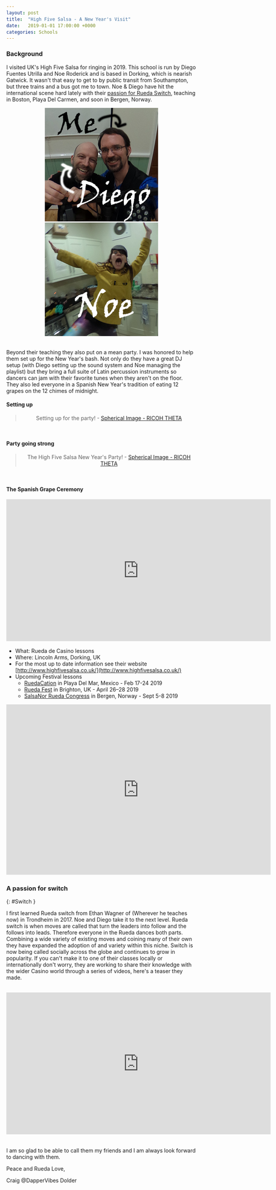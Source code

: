 ```yaml
---
layout: post
title:  "High Five Salsa - A New Year's Visit"
date:   2019-01-01 17:00:00 +0000
categories: Schools
---
```


### Background

I visited UK's High Five Salsa for ringing in 2019. This school is run by Diego Fuentes Utrilla and Noe Roderick and is based in Dorking, which is nearish Gatwick. It wasn't that easy to get to by public transit from Southampton, but three trains and a bus got me to town. Noe & Diego have hit the international scene hard lately with their [passion for Rueda Switch](#Switch), teaching in Boston, Playa Del Carmen, and soon in Bergen, Norway.

<div style="text-align: center">  <img src="/assets/Diego.png"><img src="/assets/Noe.png"> </div>

<br>

Beyond their teaching they also put on a mean party. I was honored to help them set up for the New Year's bash. Not only do they have a great DJ setup (with Diego setting up the sound system and Noe managing the playlist) but they bring a full suite of Latin percussion instruments so dancers can jam with their favorite tunes when they aren't on the floor. They also led everyone in a Spanish New Year's tradition of eating 12 grapes on the 12 chimes of midnight.



#### Setting up

<div style="text-align: center">
<blockquote data-width="700" data-height="375" class="ricoh-theta-spherical-image" >Setting up for the party! - <a href="https://theta360.com/s/mZI4UJFG2xZrwY7LcfIvFbqfg" target="_blank">Spherical Image - RICOH THETA</a></blockquote>
<script async src="https://theta360.com/widgets.js" charset="utf-8"></script>
</div>

<br>

#### Party going strong

<div style="text-align: center">
<blockquote data-width="700" data-height="375" class="ricoh-theta-spherical-image" >The High Five Salsa New Year&#39;s Party! - <a href="https://theta360.com/s/jOE9dteErE7jdrgSV7yjgb2wa" target="_blank">Spherical Image - RICOH THETA</a></blockquote>
<script async src="https://theta360.com/widgets.js" charset="utf-8"></script>
</div>

<br>

#### The Spanish Grape Ceremony

<iframe width="700" height="375" src="https://www.youtube.com/embed/1D1x5EZ6Vqc" frameborder="0" allow="accelerometer; autoplay; encrypted-media; gyroscope; picture-in-picture" allowfullscreen></iframe>

<br>

* What: Rueda de Casino lessons
* Where: Lincoln Arms, Dorking, UK
* For the most up to date information see their website [http://www.highfivesalsa.co.uk/](http://www.highfivesalsa.co.uk/)
* Upcoming Festival lessons
  * [RuedaCation](https://www.facebook.com/events/242353136454911/) in Playa Del Mar, Mexico - Feb 17-24 2019
  * [Rueda Fest](https://www.facebook.com/events/2167220066833036/) in Brighton, UK - April 26–28 2019
  * [SalsaNor Rueda Congress](https://www.facebook.com/events/333130483922882/) in Bergen, Norway - Sept 5-8 2019

<iframe src="https://www.google.com/maps/embed?pb=!1m18!1m12!1m3!1d2497.8711704626!2d-0.32707458423985386!3d51.23986747959211!2m3!1f0!2f0!3f0!3m2!1i1024!2i768!4f13.1!3m3!1m2!1s0x0%3A0x2de0df40ee84d6d7!2sLincoln+Arms+Hotel+%26+Bar!5e0!3m2!1sen!2suk!4v1546366175353" width="700" height="450" frameborder="0" style="border:0" allowfullscreen></iframe>

<br>

### A passion for switch
{: #Switch }

I first learned Rueda switch from Ethan Wagner of (Wherever he teaches now) in Trondheim in 2017. Noe and Diego take it to the next level. Rueda switch is when moves are called that turn the leaders into follow and the follows into leads. Therefore everyone in the Rueda dances both parts. Combining a wide variety of existing moves and coining many of their own they have expanded the adoption of and variety within this niche. Switch is now being called socially across the globe and continues to grow in popularity. If you can't make it to one of their classes locally or internationally don't worry, they are working to share their knowledge with the wider Casino world through a series of videos, here's a teaser they made.

<br>

<div style="text-align: center">
<iframe src="https://www.facebook.com/plugins/video.php?href=https%3A%2F%2Fwww.facebook.com%2Fhighfivesalsa%2Fvideos%2F2211105099158897%2F&show_text=0&width=560" width="700" height="375" style="border:none;overflow:hidden" scrolling="no" frameborder="0" allowTransparency="true" allowFullScreen="true"></iframe>
</div>

<br>

I am so glad to be able to call them my friends and I am always look forward to dancing with them.

Peace and Rueda Love,

Craig @DapperVibes Dolder  
